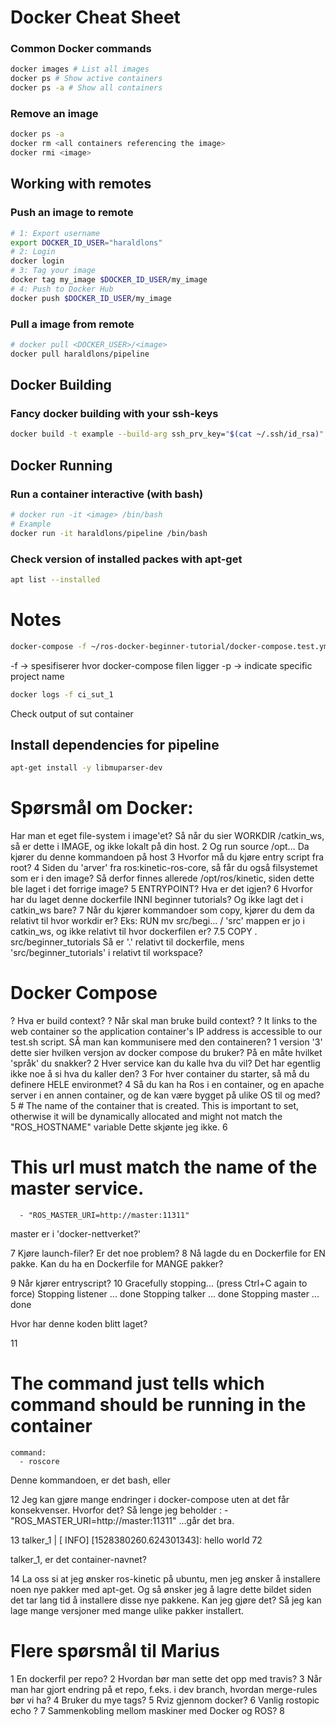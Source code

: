 # Docker Cheat Sheet
### Common Docker commands
```bash
docker images # List all images
docker ps # Show active containers
docker ps -a # Show all containers
```
### Remove an image
```bash
docker ps -a
docker rm <all containers referencing the image>
docker rmi <image>
```

## Working with remotes

### Push an image to remote
```bash
# 1: Export username
export DOCKER_ID_USER="haraldlons"
# 2: Login
docker login
# 3: Tag your image
docker tag my_image $DOCKER_ID_USER/my_image
# 4: Push to Docker Hub
docker push $DOCKER_ID_USER/my_image
```

### Pull a image from remote
```bash
# docker pull <DOCKER_USER>/<image>
docker pull haraldlons/pipeline
```


## Docker Building
### Fancy docker building with your ssh-keys
```bash
docker build -t example --build-arg ssh_prv_key="$(cat ~/.ssh/id_rsa)" --build-arg ssh_pub_key="$(cat ~/.ssh/id_rsa.pub)" --squash .
```


## Docker Running
### Run a container interactive (with bash)
```bash
# docker run -it <image> /bin/bash
# Example
docker run -it haraldlons/pipeline /bin/bash

```

### Check version of installed packes with apt-get
```bash
apt list --installed
```

# Notes
```bash
docker-compose -f ~/ros-docker-beginner-tutorial/docker-compose.test.yml -p ci build
```
-f -> spesifiserer hvor docker-compose filen ligger
-p -> indicate specific project name
```bash
docker logs -f ci_sut_1
```
Check output of sut container


## Install dependencies for pipeline
```bash
apt-get install -y libmuparser-dev
```


# Spørsmål om Docker:

Har man et eget file-system i image'et?
Så når du sier WORKDIR /catkin_ws, så er dette i IMAGE, og ikke lokalt på din host.
2
Og run source /opt...
	Da kjører du denne kommandoen på host
3
Hvorfor må du kjøre entry script fra root?
4
Siden du 'arver' fra ros:kinetic-ros-core, så får du også filsystemet som er i den image?
Så derfor finnes allerede /opt/ros/kinetic, siden dette ble laget i det forrige image?
5
ENTRYPOINT? Hva er det igjen?
6
Hvorfor har du laget denne dockerfile INNI beginner tutorials? Og ikke lagt det i catkin_ws bare?
7
Når du kjører kommandoer som copy, kjører du dem da relativt til hvor workdir er?
Eks:
RUN mv src/begi... /
'src' mappen er jo i catkin_ws, og ikke relativt til hvor dockerfilen er?
7.5
COPY . src/beginner_tutorials
Så er '.' relativt til dockerfile, mens 'src/beginner_tutorials' i relativt til workspace?



# Docker Compose
? Hva er build context?
? Når skal man bruke build context?
? It links to the web container so the application container's IP address is accessible to our test.sh script.
	SÅ man kan kommunisere med den containeren?
1
version '3'
dette sier hvilken versjon av docker compose du bruker?
På en måte hvilket 'språk' du snakker?
2
Hver service kan du kalle hva du vil? 
Det har egentlig ikke noe å si hva du kaller den?
3
For hver container du starter, så må du definere HELE environmet? 
4
Så du kan ha Ros i en container, og en apache server i en annen container, og de kan være bygget på ulike OS til og med?
5
    # The name of the container that is created. This is important to set, otherwise it will be dynamically allocated and might not match the "ROS_HOSTNAME" variable
Dette skjønte jeg ikke.
6
# This url must match the name of the master service.
      - "ROS_MASTER_URI=http://master:11311"
master er i 'docker-nettverket?'

7
Kjøre launch-filer? Er det noe problem?
8
Nå lagde du en Dockerfile for EN pakke.
Kan du ha en Dockerfile for MANGE pakker?

9
Når kjører entryscript?
10
Gracefully stopping... (press Ctrl+C again to force)
Stopping listener ... done
Stopping talker   ... done
Stopping master   ... done

Hvor har denne koden blitt laget?

11
 # The command just tells which command should be running in the container
    command:
      - roscore
Denne kommandoen, er det bash, eller

12
Jeg kan gjøre mange endringer i docker-compose uten at det får konsekvenser. Hvorfor det?
Så lenge jeg beholder :       - "ROS_MASTER_URI=http://master:11311"
...går det bra.

13
talker_1    | [ INFO] [1528380260.624301343]: hello world 72

talker_1, er det container-navnet?

14
La oss si at jeg ønsker ros-kinetic på ubuntu, men jeg ønsker å installere noen nye pakker med apt-get. Og så ønsker jeg å lagre dette bildet siden det tar lang tid å installere disse nye pakkene. Kan jeg gjøre det?
Så jeg kan lage mange versjoner med mange ulike pakker installert. 

# Flere spørsmål til Marius
1
En dockerfil per repo?
2
Hvordan bør man sette det opp med travis?
3
Når man har gjort endring på et repo, f.eks. i dev branch, hvordan merge-rules bør vi ha?
4
Bruker du mye tags?
5
Rviz gjennom docker?
6
Vanlig rostopic echo <topic>?
7
Sammenkobling mellom maskiner med Docker og ROS?
8
